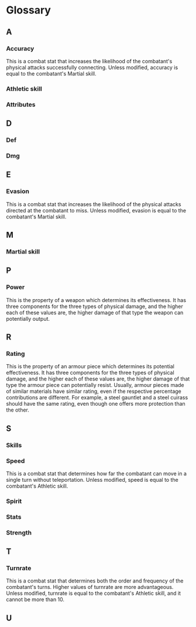 # Glossary

## A

### Accuracy

This is a combat stat that increases the likelihood of the combatant's physical attacks successfully connecting. Unless modified, accuracy is equal to the combatant's Martial skill.

### Athletic skill

### Attributes

## D

### Def

### Dmg

## E

### Evasion

This is a combat stat that increases the likelihood of the physical attacks directed at the combatant to miss. Unless modified, evasion is equal to the combatant's Martial skill.

## M

### Martial skill

## P

### Power

This is the property of a weapon which determines its effectiveness. It has three components for the three types of physical damage, and the higher each of these values are, the higher damage of that type the weapon can potentially output.

## R

### Rating

This is the property of an armour piece which determines its potential effectiveness. It has three components for the three types of physical damage, and the higher each of these values are, the higher damage of that type the armour piece can potentially resist. Usually, armour pieces made of similar materials have similar rating, even if the respective percentage contributions are different. For example, a steel gauntlet and a steel cuirass should have the same rating, even though one offers more protection than the other.

## S

### Skills

### Speed

This is a combat stat that determines how far the combatant can move in a single turn without teleportation. Unless modified, speed is equal to the combatant's Athletic skill.

### Spirit

### Stats

### Strength

## T

### Turnrate

This is a combat stat that determines both the order and frequency of the combatant's turns. Higher values of turnrate are more advantageous. Unless modified, turnrate is equal to the combatant's Athletic skill, and it cannot be more than 10.

## U
